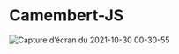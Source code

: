 # Camembert-JS
![Capture d’écran du 2021-10-30 00-30-55](https://user-images.githubusercontent.com/64533628/139508136-821cfc58-ba42-4b7d-9930-0d9a5b79ad8e.png)
